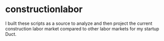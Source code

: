 # constructionlabor
I built these scripts as a source to analyze and then project the current construction labor market compared to other labor markets for my startup Duct.
